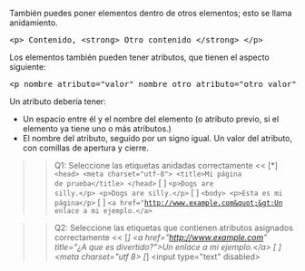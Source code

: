 También puedes poner elementos dentro de otros elementos; esto se llama anidamiento.

<pre>
&lt;p&gt; Contenido, &lt;strong&gt; Otro contenido &lt;/strong&gt; &lt;/p&gt;
</pre>

Los elementos también pueden tener atributos, que tienen el aspecto siguiente:

<pre>
&lt;p nombre_atributo="valor" nombre_otro_atributo="otro_valor"&gt; Contenido &lt;/p&gt;
</pre>

Un atributo debería tener:

- Un espacio entre él y el nombre del elemento (o atributo previo, si el elemento ya tiene uno o más atributos.)
- El nombre del atributo, seguido por un signo igual.
Un valor del atributo, con comillas de apertura y cierre.

>>Q1: Seleccione las etiquetas anidadas correctamente <<
[*] <code>&lt;head&gt; &lt;meta charset=&quot;utf-8&quot;&gt; &lt;title&gt;Mi p&aacute;gina de prueba&lt;/title&gt; &lt;/head&gt;</code>
[ ] <code>&lt;p&gt;Dogs are silly.&lt;/p&gt; &lt;p&gt;Dogs are silly.&lt;/p&gt;</code>
[ ] <code>&lt;body&gt; &lt;p&gt;Esta es mi p&aacute;gina&lt;/p&gt;</code>
[ ] <code>&lt;a href=&quot;http://www.example.com&quot;&gt;Un enlace a mi ejemplo.&lt;/a&gt;</code>

>>Q2: Seleccione las etiquetas que contienen atributos asignados correctamente <<
[*] &lt;a href=&quot;http://www.example.com&quot; title=&quot;&iquest;A que es divertido?&quot;&gt;Un enlace a mi ejemplo.&lt;/a&gt;
[ ] &lt;meta charset=&quot;utf 8&gt;
[*] &lt;input type=&quot;text&quot; disabled&gt;